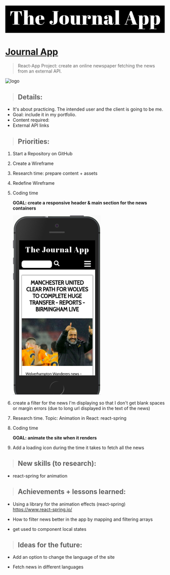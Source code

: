![](/screenshots/Screenshot-title.png)

# <a href="https://jseguraweb.github.io/journal-app/">Journal App</a>

> React-App Project: create an online newspaper fetching the news from an external API.

<img src="https://res.cloudinary.com/jimbocloud/image/upload/v1585934809/my-repos/journal-app.png" title="logo" alt="logo">


> ## Details:

- It's about practicing. The intended user and the client is going to be me. 
- Goal: include it in my portfolio.
- Content required: 
- External API links

> ## Priorities:

1. Start a Repository on GitHub
2. Create a Wireframe
3. Research time: prepare content + assets
4. Redefine Wireframe
5. Coding time

    **GOAL: create a responsive header & main section for the news containers**

    ![](/screenshots/responsive-journal.png)

6. create a filter for the news I'm displaying so that I don't get blank spaces or margin errors (due to long url displayed in the text of the news) 
7. Research time. Topic: Animation in React: react-spring
8. Coding time

    **GOAL: animate the site when it renders**

9. Add a loading icon during the time it takes to fetch all the news

> ## New skills (to research):

- react-spring for animation

> ## Achievements + lessons learned:

- Using a library for the animation effects (react-spring)
https://www.react-spring.io/

- How to filter news better in the app by mapping and filtering arrays

- get used to component local states 

> ## Ideas for the future:

- Add an option to change the language of the site

- Fetch news in different languages